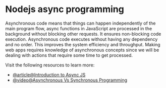 # Nodejs async programming

Asynchronous code means that things can happen independently of the main program flow, async functions in JavaScript are processed in the background without blocking other requests. It ensures non-blocking code execution. Asynchronous code executes without having any dependency and no order. This improves the system efficiency and throughput. Making web apps requires knowledge of asynchronous concepts since we will be dealing with actions that require some time to get processed.

Visit the following resources to learn more:

- [@article@Introduction to Async JS](https://developer.mozilla.org/en-US/docs/Learn/JavaScript/Asynchronous/Introducing/)
- [@video@Asynchronous Vs Synchronous Programming](https://www.youtube.com/watch?v=Kpn2ajSa92c)
